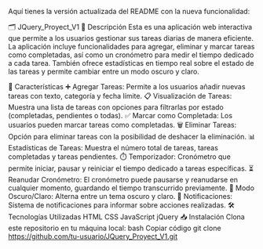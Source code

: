 
Aquí tienes la versión actualizada del README con la nueva funcionalidad:

🗂️ JQuery_Proyect_V1
📖 Descripción
Esta es una aplicación web interactiva que permite a los usuarios gestionar sus tareas diarias de manera eficiente. La aplicación incluye funcionalidades para agregar, eliminar y marcar tareas como completadas, así como un cronómetro para medir el tiempo dedicado a cada tarea. También ofrece estadísticas en tiempo real sobre el estado de las tareas y permite cambiar entre un modo oscuro y claro.

🚀 Características
➕ Agregar Tareas: Permite a los usuarios añadir nuevas tareas con texto, categoría y fecha límite.
📋 Visualización de Tareas: Muestra una lista de tareas con opciones para filtrarlas por estado (completadas, pendientes o todas).
✅ Marcar como Completada: Los usuarios pueden marcar tareas como completadas.
🗑️ Eliminar Tareas: Opción para eliminar tareas con la posibilidad de deshacer la eliminación.
📊 Estadísticas de Tareas: Muestra el número total de tareas, tareas completadas y tareas pendientes.
⏱️ Temporizador: Cronómetro que permite iniciar, pausar y reiniciar el tiempo dedicado a tareas específicas.
⏳ Reanudar Cronómetro: El cronómetro puede pausarse y reanudarse en cualquier momento, guardando el tiempo transcurrido previamente.
🌙 Modo Oscuro/Claro: Alterna entre un tema oscuro y claro.
🔔 Notificaciones: Sistema de notificaciones para informar sobre acciones realizadas.
🛠️ Tecnologías Utilizadas
HTML
CSS
JavaScript
jQuery
📥 Instalación
Clona este repositorio en tu máquina local:
bash
Copiar código
git clone https://github.com/tu-usuario/JQuery_Proyect_V1.git
